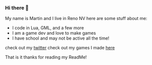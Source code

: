 ### Hi there 👋

My name is Martin and I live in Reno NV here are some stuff about me:

- I code in Lua, GML, and a few more
- I am a game dev and love to make games
- I have school and may not be active all the time!

check out my [twitter](https://twitter.com/drwhomusteat)
check out my games I made [here](https://drnightcrawler.itch.io/)

That is it thanks for reading my ReadMe!
